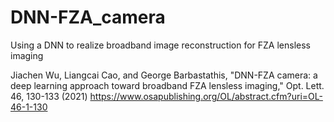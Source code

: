 # DNN-FZA_camera
 Using a DNN to realize broadband image reconstruction for FZA lensless imaging

Jiachen Wu, Liangcai Cao, and George Barbastathis, "DNN-FZA camera: a deep learning approach toward broadband FZA lensless imaging," Opt. Lett. 46, 130-133 (2021)
https://www.osapublishing.org/OL/abstract.cfm?uri=OL-46-1-130
